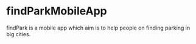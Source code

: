 # findParkMobileApp
findPark is a mobile app which aim is to help people on finding parking in big cities.
